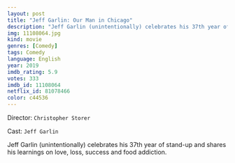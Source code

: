 ```yaml
---
layout: post
title: "Jeff Garlin: Our Man in Chicago"
description: "Jeff Garlin (unintentionally) celebrates his 37th year of stand-up and shares his learnings on love, loss, success and food addiction..."
img: 11108064.jpg
kind: movie
genres: [Comedy]
tags: Comedy 
language: English
year: 2019
imdb_rating: 5.9
votes: 333
imdb_id: 11108064
netflix_id: 81078466
color: c44536
---
```

Director: `Christopher Storer`  

Cast: `Jeff Garlin` 

Jeff Garlin (unintentionally) celebrates his 37th year of stand-up and shares his learnings on love, loss, success and food addiction.
